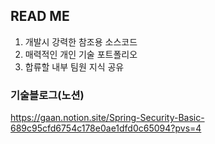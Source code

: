 ## READ ME 

1. 개발시 강력한 참조용 소스코드
2. 매력적인 개인 기술 포트폴리오
3. 합류할 내부 팀원 지식 공유



### 기술블로그(노션)

https://gaan.notion.site/Spring-Security-Basic-689c95cfd6754c178e0ae1dfd0c65094?pvs=4
